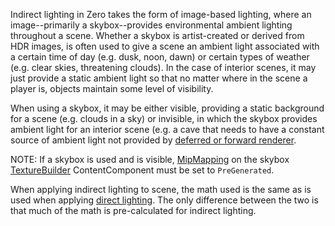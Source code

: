 Indirect lighting in Zero takes the form of image-based lighting, where an image--primarily a skybox--provides environmental ambient lighting throughout a scene. Whether a skybox is artist-created or derived from HDR images, is often used to give a scene an ambient light associated with a certain time of day (e.g. dusk, noon, dawn) or certain types of weather (e.g. clear skies, threatening clouds). In the case of interior scenes, it may just provide a static ambient light so that no matter where in the scene a player is, objects maintain some level of visibility.

When using a skybox, it may be either visible, providing a static background for a scene (e.g. clouds in a sky) or invisible, in which the skybox provides ambient light for an interior scene (e.g. a cave that needs to have a constant source of ambient light not provided by [deferred or forward renderer](https://github.com/zeroengineteam/ZeroDocs/blob/master/zero_editor_documentation/zeromanual/graphics/renderer/deferred_renderer.markdown).

NOTE: If a skybox is used and is visible, [MipMapping](https://github.com/zeroengineteam/ZeroDocs/blob/master/code_reference/enum_reference.markdown#texturemipmapping) on the skybox [TextureBuilder](https://github.com/zeroengineteam/ZeroDocs/blob/master/zero_editor_documentation/zeromanual/graphics/adding_assets/adding_textures_and_sprites.markdown) ContentComponent must be set to `PreGenerated`.

When applying indirect lighting to scene, the math used is the same as is used when applying [direct lighting](https://github.com/zeroengineteam/ZeroDocs/blob/master/zero_editor_documentation/zeromanual/graphics/lighting/direct_lighting.markdown). The only difference between the two is that much of the math is pre-calculated for indirect lighting. 

 